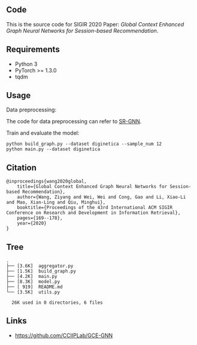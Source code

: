 
## Code

This is the source code for SIGIR 2020 Paper: _Global Context Enhanced Graph Neural Networks for Session-based Recommendation_.

## Requirements

- Python 3
- PyTorch >= 1.3.0
- tqdm

## Usage

Data preprocessing:

The code for data preprocessing can refer to [SR-GNN](https://github.com/CRIPAC-DIG/SR-GNN).

Train and evaluate the model:
~~~~
python build_graph.py --dataset diginetica --sample_num 12
python main.py --dataset diginetica
~~~~

## Citation

~~~~
@inproceedings{wang2020global,
    title={Global Context Enhanced Graph Neural Networks for Session-based Recommendation},
    author={Wang, Ziyang and Wei, Wei and Cong, Gao and Li, Xiao-Li and Mao, Xian-Ling and Qiu, Minghui},
    booktitle={Proceedings of the 43rd International ACM SIGIR Conference on Research and Development in Information Retrieval},
    pages={169--178},
    year={2020}
}
~~~~

## Tree
```
.
├── [3.6K]  aggregator.py
├── [1.5K]  build_graph.py
├── [4.2K]  main.py
├── [8.3K]  model.py
├── [ 919]  README.md
└── [3.5K]  utils.py

  26K used in 0 directories, 6 files
```

## Links
- https://github.com/CCIIPLab/GCE-GNN